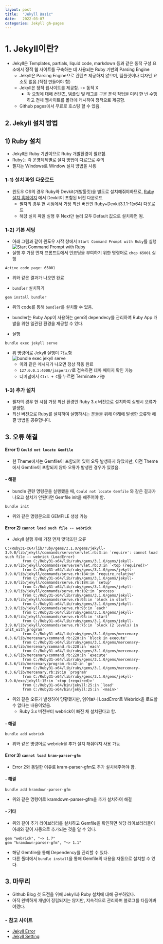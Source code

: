 ```yaml
---
layout: post
title:  "Jekyll Basic"
date:   2022-03-07
categories: Jekyll gh-pages
---
```


# 1. Jekyll이란?
* Jekyll은 Templates, partials, liquid code, markdown 등과 같은 동적 구성 요소에서 정적 웹 사이트를 구축하는 데 사용되는 Ruby 기반의 Parsing Engine
  * Jekyll은 Parsing Engine으로 컨텐츠 제공하지 않으며, 템플릿이나 디자인 요소도 없음.(직접 만들어야 함)
  * Jekyll은 정적 웹사이트를 제공함. -> 동적 X 
    * 각 요청에 대해 컨텐츠, 템플릿 및 태그를 구문 분석 작업을 미리 한 번 수행하고 전체 웹사이트를 폴더에 캐시하여 정적으로 제공함.
  * Github pages에서 무료로 호스팅 할 수 있음.

## 2. Jekyll 설치 방법
## 1) Ruby 설치
* Jekyll은 Ruby 기반이므로 Ruby 개발환경이 필요함.
* Ruby는 각 운영체제별로 설치 방법이 다르므로 주의
* 필자는 Windows로 Window 설치 방법을 사용

### 1-1) 설치 파일 다운로드
* 윈도우 OS의 경우 Ruby와 Devkit(개발툴킷)을 별도로 설치해줘야하므로, [Ruby 설치 홈페이지](https://rubyinstaller.org/downloads/) 에서 Devkit이 포함된 버전 다운로드
  * 필자의 경우 현 시점에서 가장 최신 버전인 Ruby+Devkit3.1.1-1(x64) 다운로드
  * 해당 설치 파일 실행 후 Next만 눌러 모두 Default 값으로 설치하면 됨.

### 1-2) 기본 세팅
* 아래 그림과 같이 윈도우 시작 창에서 `Start Command Prompt with Ruby`를 실행<br>
![Start Command Prompt with Ruby](../assets/built/images/20220307_01.png) <br>
* 실행 후 가장 먼저 프롬프트에서 인코딩을 부여하기 위한 명령어로 `chcp 65001` 실행
```commandline
Active code page: 65001
```
* 위와 같은 결과가 나오면 완료

* `bundler` 설치하기
```commandline
gem install bundler
```
* 위의 code를 통해 `bundler`를 설치할 수 있음.
* bundler는 Ruby App이 사용하는 gem의 dependecy를 관리하여 Ruby App 개발을 위한 일관된 환경을 제공할 수 있다.

* 실행
```commandline
bundle exec jekyll serve
```
* 위 명령어로 Jekyll 실행이 가능함 <br>
![bundle exec jekyll serve](../assets/built/images/20220307_02.png) <br>
  * 이와 같은 메시지가 나오면 정상 작동 완료
  * `127.0.0.1:4000/jasper2//`로 접속하면 테마 페이지 확인 가능
  * 터미널에서 `Ctrl + C`를 누르면 Terminate 가능


### 1-3) 추가 설치
* 필자의 경우 현 시점 가장 최신 환경인 Ruby 3.x 버전으로 설치하여 실행시 오류가 발생함.
* 최신 버전으로 Ruby를 설치하여 실행하시는 분들을 위해 아래에 발생한 오류와 해결 방법을 공유합니다.

## 3. 오류 해결

#### Error 1) `Could not locate Gemfile`
* 현 Theme에서는 Gemfile이 포함되어 있어 오류 발생하지 않았지만, 이전 Theme에서 Gemfile이 포함되지 않아 오류가 발생한 경우가 있었음.

#### - 해결
* bundle 관련 명령문을 실행했을 때, `Could not locate Gemfile` 와 같은 결과가 나오고 설치가 안된다면 Gemfile init을 해주어야 함.
```commandline
bundle init
```
* 위와 같은 명령문으로 GEMFILE 생성 가능

#### Error 2) `cannot load such file -- webrick`
* Jekyll 실행 후에 가장 먼저 맞닥뜨린 오류
```commandline
C:/Ruby31-x64/lib/ruby/gems/3.1.0/gems/jekyll-3.9.0/lib/jekyll/commands/serve/servlet.rb:3:in `require': cannot load such file -- webrick (LoadError)
        from C:/Ruby31-x64/lib/ruby/gems/3.1.0/gems/jekyll-3.9.0/lib/jekyll/commands/serve/servlet.rb:3:in `<top (required)>'
        from C:/Ruby31-x64/lib/ruby/gems/3.1.0/gems/jekyll-3.9.0/lib/jekyll/commands/serve.rb:184:in `require_relative'
        from C:/Ruby31-x64/lib/ruby/gems/3.1.0/gems/jekyll-3.9.0/lib/jekyll/commands/serve.rb:184:in `setup'
        from C:/Ruby31-x64/lib/ruby/gems/3.1.0/gems/jekyll-3.9.0/lib/jekyll/commands/serve.rb:102:in `process'
        from C:/Ruby31-x64/lib/ruby/gems/3.1.0/gems/jekyll-3.9.0/lib/jekyll/commands/serve.rb:93:in `block in start'
        from C:/Ruby31-x64/lib/ruby/gems/3.1.0/gems/jekyll-3.9.0/lib/jekyll/commands/serve.rb:93:in `each'
        from C:/Ruby31-x64/lib/ruby/gems/3.1.0/gems/jekyll-3.9.0/lib/jekyll/commands/serve.rb:93:in `start'
        from C:/Ruby31-x64/lib/ruby/gems/3.1.0/gems/jekyll-3.9.0/lib/jekyll/commands/serve.rb:75:in `block (2 levels) in init_with_program'
        from C:/Ruby31-x64/lib/ruby/gems/3.1.0/gems/mercenary-0.3.6/lib/mercenary/command.rb:220:in `block in execute'
        from C:/Ruby31-x64/lib/ruby/gems/3.1.0/gems/mercenary-0.3.6/lib/mercenary/command.rb:220:in `each'
        from C:/Ruby31-x64/lib/ruby/gems/3.1.0/gems/mercenary-0.3.6/lib/mercenary/command.rb:220:in `execute'
        from C:/Ruby31-x64/lib/ruby/gems/3.1.0/gems/mercenary-0.3.6/lib/mercenary/program.rb:42:in `go'
        from C:/Ruby31-x64/lib/ruby/gems/3.1.0/gems/mercenary-0.3.6/lib/mercenary.rb:19:in `program'
        from C:/Ruby31-x64/lib/ruby/gems/3.1.0/gems/jekyll-3.9.0/exe/jekyll:15:in `<top (required)>'
        from C:/Ruby31-x64/bin/jekyll:25:in `load'
        from C:/Ruby31-x64/bin/jekyll:25:in `<main>'
```
* 위와 같은 오류가 발생하여 당황했지만, 읽어보니 LoadError로 Webrick을 로드할 수 없다는 내용이었음.
  * Ruby 3.x 버전부터 webrick이 빠진 채 설치된다고 함.

#### - 해결
```commandline
bundle add webrick
```
* 위와 같은 명령어로 webrick을 추가 설치 해줘야지 사용 가능

#### Error 3) `cannot load kram-parser-gfm`
* Error 2와 동일한 이유로 kram-parser-gfm도 추가 설치해주어야 함.

#### - 해결
```commandline
bundle add kramdown-parser-gfm
```
* 위와 같은 명령어로 kramdown-parser-gfm을 추가 설치하여 해결

#### - 기타
* 위와 같이 추가 라이브러리를 설치하고 Gemfile을 확인하면 해당 라이브러리들이 아래와 같이 자동으로 추가되는 것을 알 수 있다.
```commandline
gem "webrick", "~> 1.7"
gem "kramdown-parser-gfm", "~> 1.1"
```
* 해당 Gemfile을 통해 Dependency를 관리할 수 있다.
* 다른 폴더에서 `bundle install`을 통해 Gemfile의 내용을 자동으로 설치할 수 있다.


## 3. 마무리
* Github Blog 첫 도전을 위해 Jekyll과 Ruby 설치에 대해 공부하였다.
* 아직 완벽하게 개념이 정립되지는 않지만, 지속적으로 관리하며 블로그를 다듬어봐야겠다.

### - 참고 사이트
* [Jekyll Error](https://martianlee.github.io/posts/jekyll-erro/)
* [Jekyll Setting](https://moon9342.github.io/jekyll-start)